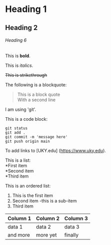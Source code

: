 # Heading 1

## Heading 2

###### Heading 6

This is **bold**.

This is *italics*.

~~This is strikethrough~~

The following is a blockquote:

> This is a block quote  
> With a second line

I am using 'git'.

This is a code block:

```
git status
git add .
git commit -m 'message here'
git push origin main
```

To add links to [UKY.edu] (https://www.uky.edu).

This is a list:  
*First item  
*Second item  
*Third item  

This is an ordered list:
1. This is the first item
1. Second item
     -this is a sub-item
1. Third item

| Column 1 | Column 2 | Column 3|
|----------|----------|---------|
| data 1   | data 2   | data 3  |
| and more | more yet | finally |

